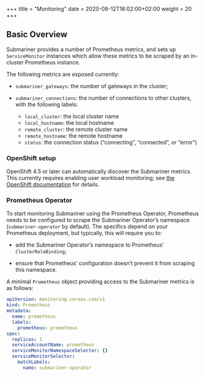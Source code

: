 +++
title = "Monitoring"
date = 2020-08-12T16:02:00+02:00
weight = 20
+++

## Basic Overview

Submariner provides a number of Prometheus metrics, and sets up `ServiceMonitor` instances which allow these metrics to be scraped by an
in-cluster Prometheus instance.

The following metrics are exposed currently:

* `submariner_gateways`: the number of gateways in the cluster;

* `submariner_connections`: the number of connections to other clusters, with the following labels:

  * `local_cluster`: the local cluster name
  * `local_hostname`: the local hostname
  * `remote_cluster`: the remote cluster name
  * `remote_hostname`: the remote hostname
  * `status`: the connection status (“connecting”, “connected”, or “error”)

### OpenShift setup

OpenShift 4.5 or later can automatically discover the Submariner metrics.
This currently requires enabling user workload monitoring; see
[the OpenShift documentation](https://access.redhat.com/documentation/en-us/openshift_container_platform/4.5/html/monitoring/monitoring-your-own-services)
for details.

### Prometheus Operator

To start monitoring Submariner using the Prometheus Operator, Prometheus needs to be configured to scrape the Submariner Operator’s
namespace (`submariner-operator` by default). The specifics depend on your Prometheus deployment, but typically, this will require
you to:

* add the Submariner Operator’s namespace to Prometheus’ `ClusterRoleBinding`;

* ensure that Prometheus’ configuration doesn’t prevent it from scraping this namespace.

A minimal `Prometheus` object providing access to the Submariner metrics is as follows:

```yaml
apiVersion: monitoring.coreos.com/v1
kind: Prometheus
metadata:
  name: prometheus
  labels:
    prometheus: prometheus
spec:
  replicas: 1
  serviceAccountName: prometheus
  serviceMonitorNamespaceSelector: {}
  serviceMonitorSelector:
    matchLabels:
      name: submariner-operator
```
